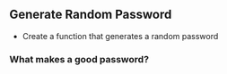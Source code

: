 ## Generate Random Password 
- Create a function that generates a random password


### What makes a good password?
